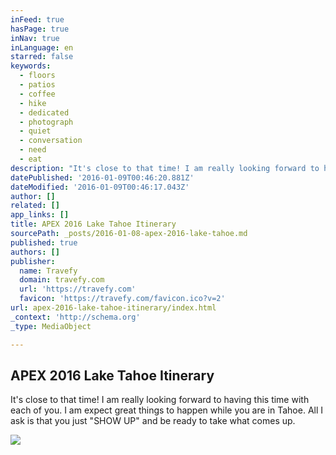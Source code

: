 ```yaml
---
inFeed: true
hasPage: true
inNav: true
inLanguage: en
starred: false
keywords:
  - floors
  - patios
  - coffee
  - hike
  - dedicated
  - photograph
  - quiet
  - conversation
  - need
  - eat
description: "It's close to that time! I am really looking forward to having this time with each of you. I am expect great things to happen while you are in Tahoe. All I ask is that you just \"SHOW UP\" and be ready to take what comes up."
datePublished: '2016-01-09T00:46:20.881Z'
dateModified: '2016-01-09T00:46:17.043Z'
author: []
related: []
app_links: []
title: APEX 2016 Lake Tahoe Itinerary
sourcePath: _posts/2016-01-08-apex-2016-lake-tahoe.md
published: true
authors: []
publisher:
  name: Travefy
  domain: travefy.com
  url: 'https://travefy.com'
  favicon: 'https://travefy.com/favicon.ico?v=2'
url: apex-2016-lake-tahoe-itinerary/index.html
_context: 'http://schema.org'
_type: MediaObject

---
```

<article style=""><h1>APEX 2016 Lake Tahoe Itinerary</h1><p>It's close to that time! I am really looking forward to having this time with each of you. I am expect great things to happen while you are in Tahoe. All I ask is that you just "SHOW UP" and be ready to take what comes up.</p><img src="https://s3-us-west-2.amazonaws.com/the-grid-img/p/b01ce35c4f521e27471774b44f3f3fa93af5c383.jpg" /></article>